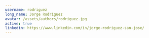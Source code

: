 ```yaml
---
username: rodriguez
long_name: Jorge Rodríguez
avatar: /assets/authors/rodriguez.jpg
active: true
linkedin: https://www.linkedin.com/in/jorge-rodriguez-san-jose/
---
```

